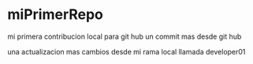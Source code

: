 # miPrimerRepo
mi primera contribucion local para git hub
un commit mas desde git hub

una actualizacion mas 
cambios desde mi rama local llamada developer01